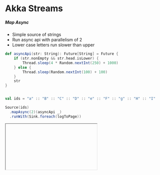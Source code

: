 # Akka Streams

##### Map Async

- Simple source of strings
- Run async api with parallelism of 2
- Lower case letters run slower than upper

```scala
def asyncApi(str: String): Future[String] = Future {
    if (str.nonEmpty && str.head.isLower) {
        Thread.sleep(4 * Random.nextInt(250) + 1000)
    } else {
        Thread.sleep(Random.nextInt(100) + 100)
    }
    str
}


val ids = "a" :: "B" :: "C" :: "D" :: "e" :: "F" :: "g" :: "H" :: "I" :: Nil

Source(ids)
  .mapAsync(2)(asyncApi _)
  .runWith(Sink.foreach(logToPage))
```

<iframe class="sample" data-src="/samples/basic-async-ordered"></iframe>
